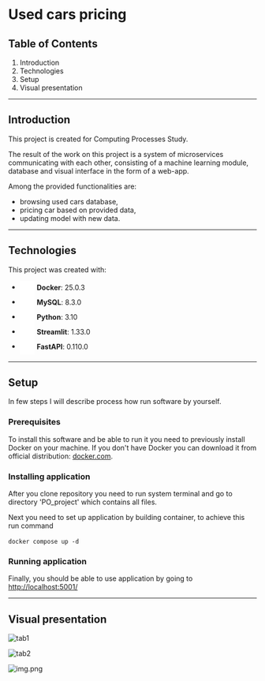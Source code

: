 # Used cars pricing

## Table of Contents
1. Introduction
2. Technologies
3. Setup
4. Visual presentation

___

## Introduction

This project is created for Computing Processes Study. 

The result of the work on this project is a system of microservices communicating with each other, consisting of a machine learning module, database and visual interface in the form of a web-app.

Among the provided functionalities are:

- browsing used cars database,
- pricing car based on provided data,
- updating model with new data.

___

## Technologies
This project was created with:
- <img src="./images/icons/docker.png" width="30" height="30" style="vertical-align: middle;">&nbsp;**Docker**: 25.0.3
- <img src="./images/icons/mysql.png" width="30" height="30" style="vertical-align: middle;">&nbsp;**MySQL**: 8.3.0
- <img src="./images/icons/python.png" width="30" height="30" style="vertical-align: middle;">&nbsp;**Python**: 3.10
- <img src="./images/icons/streamlit.png" width="30" height="30" style="vertical-align: middle;">&nbsp;**Streamlit**: 1.33.0
- <img src="./images/icons/fastapi.png" width="30" height="30" style="vertical-align: middle;">&nbsp;**FastAPI**: 0.110.0

___

## Setup
In few steps I will describe process how run software by yourself.

### Prerequisites
To install this software and be able to run it you need to previously install Docker on your machine. If you don't have Docker you can download it from official distribution: [docker.com](<https://www.docker.com/products/docker-desktop/>).

### Installing application
After you clone repository you need to run system terminal and go to directory 'PO_project' which contains all files.

Next you need to set up application by building container, to achieve this run command 

```docker compose up -d```

### Running application
Finally, you should be able to use application by going to <http://localhost:5001/>

___

## Visual presentation

![tab1](images/image1.png)

![tab2](images/image2.png)

![img.png](images/image3.png)
